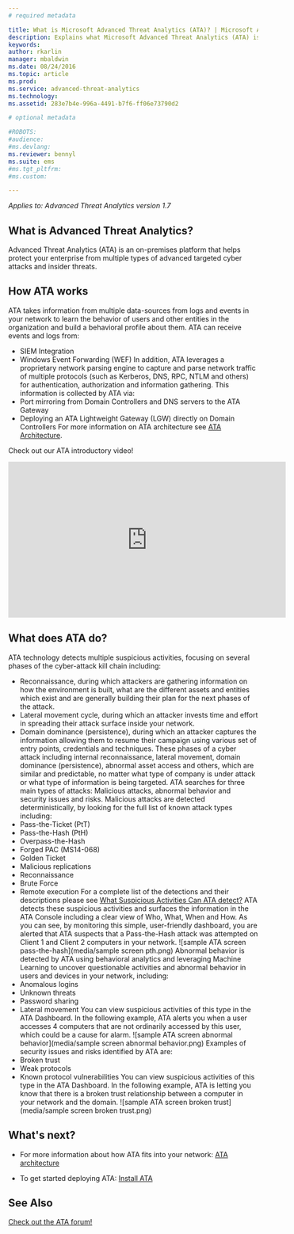 ```yaml
---
# required metadata

title: What is Microsoft Advanced Threat Analytics (ATA)? | Microsoft ATA
description: Explains what Microsoft Advanced Threat Analytics (ATA) is and what kinds of suspicious activities it can detect
keywords:
author: rkarlin
manager: mbaldwin
ms.date: 08/24/2016
ms.topic: article
ms.prod:
ms.service: advanced-threat-analytics
ms.technology:
ms.assetid: 283e7b4e-996a-4491-b7f6-ff06e73790d2

# optional metadata

#ROBOTS:
#audience:
#ms.devlang:
ms.reviewer: bennyl
ms.suite: ems
#ms.tgt_pltfrm:
#ms.custom:

---
```


*Applies to: Advanced Threat Analytics version 1.7*


## What is Advanced Threat Analytics?
Advanced Threat Analytics (ATA) is an on-premises platform that helps protect your enterprise from multiple types of advanced targeted cyber attacks and insider threats.

## How ATA works
ATA takes information from multiple data-sources from logs and events in your network to learn the behavior of users and other entities in the organization and build a behavioral profile about them.
ATA can receive events and logs from:
- 	SIEM Integration
- 	Windows Event Forwarding (WEF)
In addition, ATA leverages a proprietary network parsing engine to capture and parse network traffic of multiple protocols (such as Kerberos, DNS, RPC, NTLM and others) for authentication, authorization and information gathering. This information is collected by ATA via:
- 	Port mirroring from Domain Controllers and DNS servers to the ATA Gateway
- 	Deploying an ATA Lightweight Gateway (LGW) directly on Domain Controllers
For more information on ATA architecture see [ATA Architecture](/advanced-threat-analytics/plan-design/ata-architecture).

Check out our ATA introductory video!
<iframe width="560" height="315" src="https://www.youtube.com/embed/0nA9FeTRZFw" frameborder="0" allowfullscreen></iframe>

## What does ATA do?
ATA technology detects multiple suspicious activities, focusing on several phases of the cyber-attack kill chain including:
- 	Reconnaissance, during which attackers are gathering information on how the environment is built, what are the different assets and entities which exist and are generally building their plan for the next phases of the attack.
- 	Lateral movement cycle, during which an attacker invests time and effort in spreading their attack surface inside your network.
- 	Domain dominance (persistence), during which an attacker captures the information allowing them to resume their campaign using various set of entry points, credentials and techniques. 
These phases of a cyber attack including internal reconnaissance, lateral movement, domain dominance (persistence), abnormal asset access and others, which are similar and predictable, no matter what type of company is under attack or what type of information is being targeted.
ATA searches for three main types of attacks: Malicious attacks, abnormal behavior and security issues and risks.
Malicious attacks are detected deterministically, by looking for the full list of known attack types including:
- 	Pass-the-Ticket (PtT)
- 	Pass-the-Hash (PtH)
- 	Overpass-the-Hash
- 	Forged PAC (MS14-068)
- 	Golden Ticket
- 	Malicious replications
- 	Reconnaissance
- 	Brute Force
- 	Remote execution
For a complete list of the detections and their descriptions please see [What Suspicious Activities Can ATA detect?](ata-threats.md)
ATA detects these suspicious activities and surfaces the information in the ATA Console including a clear view of Who, What, When and How. As you can see, by monitoring this simple, user-friendly dashboard, you are alerted that ATA suspects that a Pass-the-Hash attack was attempted on Client 1 and Client 2 computers in your network.
 ![sample ATA screen pass-the-hash](media/sample screen pth.png)
Abnormal behavior is detected by ATA using behavioral analytics and leveraging Machine Learning to uncover questionable activities and abnormal behavior in users and devices in your network, including:
- 	Anomalous logins
- 	Unknown threats
- 	Password sharing
- 	Lateral movement
You can view suspicious activities of this type in the ATA Dashboard. In the following example, ATA alerts you when a user accesses 4 computers that are not ordinarily accessed by this user, which could be a cause for alarm.
 ![sample ATA screen abnormal behavior](media/sample screen abnormal behavior.png) 
Examples of security issues and risks identified by ATA are:
- 	Broken trust
- 	Weak protocols
- 	Known protocol vulnerabilities
You can view suspicious activities of this type in the ATA Dashboard. In the following example, ATA is letting you know that there is a broken trust relationship between a computer in your network and the domain.
  ![sample ATA screen broken trust](media/sample screen broken trust.png)


## What's next?

-   For more information about how ATA fits into your network: [ATA architecture](/advanced-threat-analytics/plan-design/ata-architecture)

-   To get started deploying ATA: [Install ATA](/advanced-threat-analytics/deploy-use/install-ata)

## See Also
[Check out the ATA forum!](https://social.technet.microsoft.com/Forums/security/home?forum=mata)
